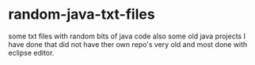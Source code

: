 # random-java-txt-files
some txt files with random bits of java code
also some old java projects I have done that did not have ther own repo's
very old and most done with eclipse editor.

